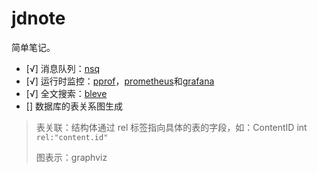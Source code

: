 # jdnote

简单笔记。

- [√] 消息队列：[nsq](https://github.com/nsqio/nsq)
- [√] 运行时监控：[pprof](https://golang.org/pkg/net/http/pprof/)，[prometheus](https://github.com/prometheus/prometheus)和[grafana](https://grafana.com/grafana)
- [√] 全文搜索：[bleve](https://github.com/blevesearch/bleve)
- [] 数据库的表关系图生成

> 表关联：结构体通过 rel 标签指向具体的表的字段，如：ContentID int `rel:"content.id"`
>
> 图表示：graphviz

